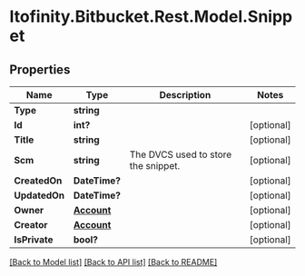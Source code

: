 # Itofinity.Bitbucket.Rest.Model.Snippet
## Properties

Name | Type | Description | Notes
------------ | ------------- | ------------- | -------------
**Type** | **string** |  | 
**Id** | **int?** |  | [optional] 
**Title** | **string** |  | [optional] 
**Scm** | **string** | The DVCS used to store the snippet. | [optional] 
**CreatedOn** | **DateTime?** |  | [optional] 
**UpdatedOn** | **DateTime?** |  | [optional] 
**Owner** | [**Account**](Account.md) |  | [optional] 
**Creator** | [**Account**](Account.md) |  | [optional] 
**IsPrivate** | **bool?** |  | [optional] 

[[Back to Model list]](../README.md#documentation-for-models) [[Back to API list]](../README.md#documentation-for-api-endpoints) [[Back to README]](../README.md)

